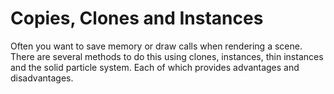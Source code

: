 # Copies, Clones and Instances
Often you want to save memory or draw calls when rendering a scene. There are several methods to do this using clones, instances, thin instances and the solid particle system. Each of which provides advantages and disadvantages.